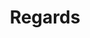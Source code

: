 ---
title: Regards
image: kurt.png
description: >-
    Un groupe d’enfants est en visite au Musée des  Beaux-Arts. Trois d’entre eux, Léo, André et Camille  tombent sur un tableau qui attire leurs regards et  dont ils cherchent la signification.
    Ils imaginent alors tour à tour l’histoire du tableau.  Quelle est donc sa réelle signification ? Quels sont les  personnages principaux, que font-ils et pourquoi ? 

link: https://regards-bacchanight.netlify.app/
mention: >-
    Pour un meilleur confort et expérience de visite, l'expérience a été conçue pour une navigation sur mobile (et non sur ordinateur).
release: 29/03/2021
locked: false
---